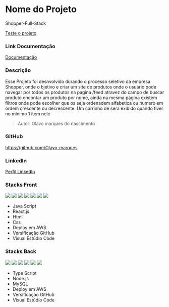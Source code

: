 # Nome do Projeto

Shopper-Full-Stack

[Teste o projeto](http://ec2-3-89-228-225.compute-1.amazonaws.com:3000)

### Link Documentação

[Documentação](https://documenter.getpostman.com/view/21555844/2s847CxFNu)

### Descrição

Esse Projeto foi desnvolvido durando o processo seletivo da empresa Shopper, onde o bjetivo e criar um site de produtos onde o usuário pode navegar por todos os produtos na pagina /feed atravez do campo de buscar produto encontar um produto por nome, ainda na mesma página existem filtros onde pode escolher que os seja ordenadem alfabetica ou numero em ordem crescente ou decrescente.
Um carrinho de será exibido quando tiver no mínimo 1 item nele

>Autor: Olavo marques do nascimento

### GitHub

<https://github.com/Olavo-marques>

### LinkedIn

[Perfil LinkedIn](https://www.linkedin.com/in/olavo-marques-6421ab123)

### Stacks Front

<div>
 <img src="https://img.icons8.com/fluency/50/javascript.png">
 <img src="https://img.icons8.com/office/50/react.png">
 <img src="https://img.icons8.com/color/50/html-5--v1.png">
 <img src="https://img.icons8.com/color/50/css3.png">
 <img src="https://img.icons8.com/color/50/amazon-web-services.png">
 <img src="https://img.icons8.com/ios-filled/50/github.png">
 <img src="https://img.icons8.com/color/50/visual-studio-code-2019.png">
</div>

- Java Script
- React.js
- Html
- Css
- Deploy em AWS
- Versificação GitHub
- Visual Estúdio Code

### Stacks Back

<div>
 <img src="https://img.icons8.com/color/50/typescript.png">
 <img src="https://img.icons8.com/fluency/50/node-js.png">
 <img src="https://img.icons8.com/fluency/50/my-sql.png">
 <img src="https://img.icons8.com/color/50/amazon-web-services.png">
 <img src="https://img.icons8.com/ios-filled/50/github.png">
 <img src="https://img.icons8.com/color/50/visual-studio-code-2019.png">
</div>

- Type Script
- Node.js
- MySQL
- Deploy em AWS
- Versificação GitHub
- Visual Estúdio Code